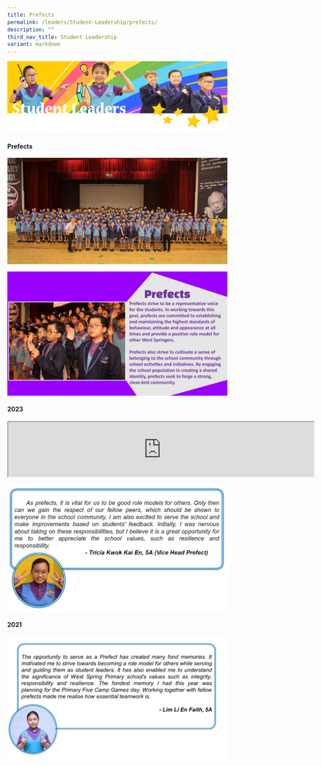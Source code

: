 ```yaml
---
title: Prefects
permalink: /leaders/Student-Leadership/prefects/
description: ""
third_nav_title: Student Leadership
variant: markdown
---
```

![](/images/SLbanner.png)

#### Prefects

![](/images/Leaders/img_0351.JPG)

![](/images/Leaders/prefect2023.jpg)

#### 2023

<iframe allowfullscreen="true" height="125" width="700" frameborder="729" src="https://docs.google.com/presentation/d/e/2PACX-1vQedx0LIIzxSpgnkK9dkXEoAm7tytuLwuQ8YzzotXeIiWzl1Ktcycy5ms4nDonbtAwG_Tz804CM47aP/embed?start=true&amp;loop=true&amp;delayms=3000"></iframe>

![tricia](/images/triciareflection.JPG)

#### 2021
![](/images/Prefects3.jpg)